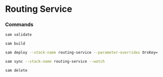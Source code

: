 # Routing Service

### Commands
```bash 
sam validate
```
```bash 
sam build
```
```bash 
sam deploy --stack-name routing-service --parameter-overrides OrsKey=
```
```bash 
sam sync --stack-name routing-service --watch
```
```bash 
sam delete
```